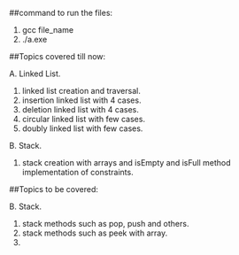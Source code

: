 ##command to run the files:

1. gcc file_name 
2. ./a.exe

##Topics covered till now: 

A. Linked List. 
1. linked list creation and traversal. 
2. insertion linked list with 4 cases.
3. deletion linked list with 4 cases.
4. circular linked list with few cases.
5. doubly linked list with few cases.

B. Stack.
1. stack creation with arrays and isEmpty and isFull method implementation of constraints.

##Topics to be covered: 

B. Stack.
1. stack methods such as pop, push and others.
2. stack methods such as peek with array.
3. 